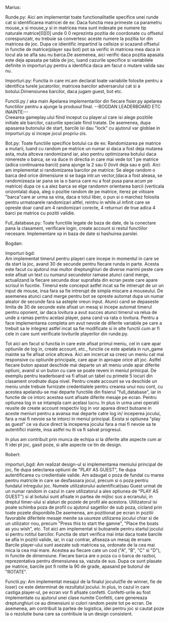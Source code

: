 Marius:

Runde.py:
	Aici am implementat toate  functionalitatile specifice unei runde cat si identificarea matricei de ex:
Daca functia mea primeste ca parametru mouse_x si mouse_y si in matricea mea sunt indexate pe numere tip naturale
matrice[0][0] unde 0 0 reprezinta pozitia de coordonate cu offsetul corespunzatr, eu trebuie sa convertesc aceste numere la pozitia lor 
din matricea de joc.
Dupa ce idientific impartind la cellsize si scazand offsetul in functie de matrice(player sau bot) pot sa verific in matricea mea daca in locul ala
se afla sau nu barca.De asemenea, aici verific daca pozitia apasata este deja apasata pe tabla de joc, luand cazurile specifice si 
variabilele definite in importuri.py pentru a identifica daca am facut o mutare valida sau nu.
 
Importuri.py:
	Functia in care mi.am declarat toate variabiile folosite pentru a identifica turele jucatorilor, matricea barcilor adversarului cat si
a botului.Dimensiunea barcilor, daca jugam guest, bot etc.

Functii.py / aka main
	Apelarea implementarilor din fiecare fisier.py apelarea functiilor pentru a ajunge la produsul final.
	--BOGDAN LEADERBOARD ETC INAINTE:--		
	Creearea gameplay.ului fiind inceput cu player.ul care isi alege pozitiile initiale ale barcilor, cazurilie speciale fiind tratate.
	De asemenea, dupa apasarea butonului de start, barcile isi dau "lock" cu ajutorul var globlae in importuri.py si incepe jocul propriu-zis.
 
Bot.py:
	Toate functiile specifice botului ca de ex: Randomizarea pe matrice a mutarii, luand cu random pe matrice un numar
si daca a fost deja mutarea asta, muta altceva randomizand iar, also pentru optimizarea botului daca nimereste o barca, se va duce in directia in 
care mai vede tot 1 pe matrice (adica continuarea barcii) pana ajunge la 2 sau 0 (lovit deja sau e gol).
	Aici am implementat si randomizarea barcilor pe matrice:
Se alege random o barca ded orice dimensiune si se baga intr.un vector,(daca a fost aleasa, se randomizeaza iar pana se ia o barca care nu a fost pusa pana acum
pe matrice) dupa ce s.a alez barca se elge randomm orientarea barcii (verticala orizontala) dupa, aleg o pozitie random de pe matrice, iterez pe viitoare "barca"care 
ar urma sa vina, daca e totul liber, o pun si o marchez folosita pentru urmatoarele randomizari altfel, reintru in while.ul infinit care se opreste doar cand am 4 randomizari
corecte, 4 returnuri de true adica 4 barci pe matrice cu pozitii validie.

Full_database.py:
	Toate functiile legate de baza de date, de la conectare pana la clasament, verificare login, create account si restul functiilor
necesare. Implementare xp in baza de date si hashuirea parolei.


Bogdan:

Importuri bgd: 	
		Am implementat timerul pentru playeri care incepe in momentul in care se da start la joc, avand 30 de secunde pentru fiecare runda in parte.
  Acesta este facut cu ajutorul mai multor dreptunghiuri de diverse marimi peste care este afisat un text cu numarul secundelor ramase atunci cand merge, actualizand la fiecare
  secunda doar suprafata din ecran peste care apare scrisul in fucntie. Timerul este conceput astfel incat sa fie intrerupt de un un input de mouse, insa fara sa fie intrerupt de simpla
  miscare a mouseului. De asemenea atunci cand merge pentru bot se opreste automat dupa un numar aleator de secunde fara sa astepte vreun input. Atunci cand se depaseste limita de 30
  de secunde este afisat un mesaj si incepe automat timerul pentru oponent, iar daca lovitura a avut succes atunci timerul va relua de unde a ramas pentru acelasi player, pana cand 
  va rata o lovitura. Pentru a face implementarea completa am avut nevoie de diferite variabile pe care a trebuit sa le integrez astfel incat sa fie modificate si in alte functii
  cum ar fi cele in care sunt verificate loviturile playerilor din runde.py.
  
Tot aici am facut si functia in care este afisat primul meniu, cel in care apar optiunile de log in, create account, etc., functie ce este apelata in run_game inainte
sa fie afisat orice altceva. Aici am incercat sa creez un meniu cat mai responsive cu optiunile principale, care apar in aproape orice alt joc. Astfel fiecare buton apasat deschide
mai departe un alt meniu unde apar diferite optiuni, avand si un buton cu care se poate reveni in meniul prinicpal. De exemplu pentru leaderboard va fi afisat un tabel cu primele 5
locuri din clasament orodnate dupa nivel. Pentru create account se va deschide un meniu unde trebuie furnizate credentialele pentru crearea unui nou cont, cu acestea apelandu-se mai
departe functiile din fisierul "full_database", iar in functie de ce intorc acestea sunt afisate diferite mesaje pe ecran. Pentru optiunea log in se intampla cam acelasi lucru. In plus
in urma unei operatii reusite de create account respectiv log in vor aparea direct butoane in aceste meniuri pentru a avansa mai departe catre log in/ inceperea jocului, fara a mai fi
nevoie sa te intorci in meniul principal. Exista si optiunea "play as guest" ce va duce direct la inceperea jocului fara a mai fi nevoie sa te autentifici inainte, insa astfel
nu iti va fi salvat progresul.

In plus am contribuit prin munca de echipa si la diferite alte aspecte cum ar fi idei pt joc, gasit poze, si alte aspecte ce tin de design.


Robert:

importuri_bgd:
	Am realizat design-ul si implementarea meniului principal de joc, fie dupa selectarea optiunii de "PLAY AS GUEST", fie dupa autentificarea cu credientiale valide.
 Am adaugat o poza de fundal cu marea pentru matricile in care se desfasoara jocul, precum si o poza pentru fundalul intregului joc. Numele utilizatorului autentificat(sau Guest 
 urmat de un numar random in cazul in care utilizatorul a ales optiunea de "PLAY AS GUEST") si al botului sunt afisate in partea de mijloc sus a ecranului, in dreptul timer-ului 
 si alaturi de pozele de profil ale acestora. Utilizatorul isi poate schimba poza de profil cu ajutorul sagetilor de sub poza, cicland prin toate pozele disponibile.De asemenea, 
 am pozitionat pe ecran in pozitii favorabile diferitele mesaje menite sa usureze utilizarea jocului chiar si de un utilizator nou, precum "Press this to start the gamne", 
 "Place the boats as you wish", etc. Tot aici am implementat si butoanele pentru startul jocului si pentru rotitul barcilor. Functia de start verifica mai intai daca toate barcile 
 se afla in pozitii valide, iar, in caz contrar, afiseaza un mesaj de eroare. Barcile player-ului sunt asezate sub matricea sa, ordonate de la cea mai mica la cea mai mare. Acestea
 au fiecare cate un cod ("A", "B", "C" si "D"), in functie de dimensiune. Fiecare barca are o poza cu o barca de razboi, reprezentativa pentru dimensiunea sa, vazuta de sus.
 Dupa ce sunt plasate pe matrice, barcile pot fi rotite la 90 de grade, apasand pe butonul de "ROTATE".

 Functii.py:
 	Am implementat mesajul de la finalul jocului(fie de winner, fie de loser) ce este determinat de rezultatul jocului. In plus, in cazul in care castiga player-ul, pe
  ecran vor fi afisate confetti. Confetti-urile au fost implementate cu ajutorul unei clase numite Confetti, care genereaza dreptunghiuri ce au dimensiuni si culori random
  peste tot pe ecran.
  De asemenea, am contribuit la partea de logistica, idei pentru joc si cautat poze la o rezolutie buna care sa contribuie la un design consistent.

 
		
